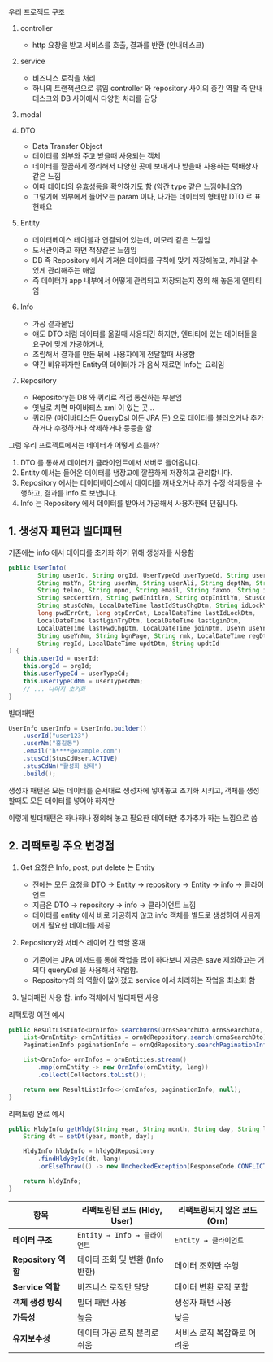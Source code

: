 우리 프로젝트 구조

1. controller 
   - http 요창을 받고 서비스를 호출, 결과를 반환 (안내데스크)
2. service
   - 비즈니스 로직을 처리
   - 하나의 트랜잭션으로 묶임  controller 와 repository 사이의 중간 역활 즉 안내데스크와 DB 사이에서 다양한 처리를 담당 
3. modal
   
4. DTO
   - Data Transfer Object
   - 데이터를 외부와 주고 받을때 사용되는 객체
   - 데이터를 깔끔하게 정리해서 다양한 곳에 보내거나 받을때 사용하는 택배상자 같은 느낌
   - 이때 데이터의 유효성등을 확인하기도 함 (약간 type 같은 느낌이네요?)
   - 그렇기에 외부에서 들어오는 param 이나, 나가는 데이터의 형태만 DTO 로 표현해요
5. Entity
   - 데이터베이스 테이블과 연결되어 있는데, 메모리 같은 느낌임
   - 도서관이라고 하면 책장같은 느낌임 
   - DB 즉 Repository 에서 가져온 데이터를 규칙에 맞게 저장해놓고, 꺼내갈 수 있게 관리해주는 애임
   - 즉 데이터가 app 내부에서 어떻게 관리되고 저장되는지 정의 해 놓은게 엔티티임
6. Info
   - 가공 결과물임 
   - 얘도 DTO 처럼 데이터를 옮길때 사용되긴 하지만, 엔티티에 있는 데이터들을 요구에 맞게 가공하거나, 
   - 조립해서 결과를 만든 뒤에 사용자에게 전달할때 사용함
   - 약간 비유하자만 Entity의 데이터가 가 음식 재료면 Info는 요리임

7. Repository
   -  Repository는 DB 와 쿼리로 직접 통신하는 부분임 
   - 옛날로 치면 마이바티스 xml 이 있는 곳...
   - 쿼리문 (마이바티스든 QueryDsl 이든 JPA 든) 으로 데이터를 불러오거나 추가하거나 수정하거나 삭제하거나 등등을 함 

그럼 우리 프로젝트에서는 데이터가 어떻게 흐를까?

1. DTO 를 통해서 데이터가 클라이언트에서 서버로 들어옵니다. 
2. Entity 에서는 들어온 데이터를 냉장고에 깔끔하게 저장하고 관리합니다.
3. Repository 에서는 데이터베이스에서 데이터를 꺼내오거나 추가 수정 삭제등을 수행하고, 결과를 info 로 보냅니다. 
4. Info 는 Repository 에서 데이터를 받아서 가공해서 사용자한테 던집니다. 


## 1. 생성자 패턴과 빌더패턴

기존에는 info 에서 데이터를 초기화 하기 위해 생성자를 사용함 

````java
public UserInfo(
        String userId, String orgId, UserTypeCd userTypeCd, String userTypeCdNm,
        String mstYn, String userNm, String userAli, String deptNm, String respn,
        String telno, String mpno, String email, String faxno, String ipCertiYn,
        String secCertiYn, String pwdInitlYn, String otpInitlYn, StusCdUser stusCd,
        String stusCdNm, LocalDateTime lastIdStusChgDtm, String idLockYn,
        long pwdErrCnt, long otpErrCnt, LocalDateTime lastIdLockDtm,
        LocalDateTime lastLginTryDtm, LocalDateTime lastLginDtm,
        LocalDateTime lastPwdChgDtm, LocalDateTime joinDtm, UseYn useYn,
        String useYnNm, String bgnPage, String rmk, LocalDateTime regDtm,
        String regId, LocalDateTime updtDtm, String updtId
) {
    this.userId = userId;
    this.orgId = orgId;
    this.userTypeCd = userTypeCd;
    this.userTypeCdNm = userTypeCdNm;
    // ... 나머지 초기화
}

````

빌더패턴

````java
UserInfo userInfo = UserInfo.builder()
    .userId("user123")
    .userNm("홍길동")
    .email("h****@example.com")
    .stusCd(StusCdUser.ACTIVE)
    .stusCdNm("활성화 상태")
    .build();
````
 
생성자 패턴은 모든 데이터를 순서대로 생성자에 넣어놓고 초기화 시키고, 
객체를 생성할때도 모든 데이터를 넣어야 하지만

이렇게 빌더패턴은 하나하나 정의해 놓고 필요한 데이터만 추가추가 하는 느낌으로 씀 



## 2. 리팩토링 주요 변경점 

1. Get 요청은 Info, post, put delete 는 Entity
   - 전에는 모든 요청을 DTO -> Entity -> repository -> Entity -> info -> 클라이언트
   - 지금은 DTO -> repository -> info -> 클라이언트 느낌
   - 데이터를 entity 에서 바로 가공하지 않고 info 객체를 별도로 생성하여 사용자에게 필요한 데이터를 제공

2. Repository와 서비스 레이어 간 역할 혼재
   - 기존에는 JPA 메서드를 통해 작업을 많이 하다보니 지금은 save 제외하고는 거의다 queryDsl 을 사용해서 작업함.
   - Repository와 의 역활이 많아졌고 service 에서 처리하는 작업을 최소화 함

3. 빌더패턴 사용 함. info 객체에서 빌더패턴 사용

리팩토링 이전 예시

````java
public ResultListInfo<OrnInfo> searchOrns(OrnsSearchDto ornsSearchDto, String lang) {
    List<OrnEntity> ornEntities = ornQdRepository.search(ornsSearchDto);
    PaginationInfo paginationInfo = ornQdRepository.searchPaginationInfo(ornsSearchDto);

    List<OrnInfo> ornInfos = ornEntities.stream()
        .map(ornEntity -> new OrnInfo(ornEntity, lang))
        .collect(Collectors.toList());

    return new ResultListInfo<>(ornInfos, paginationInfo, null);
}
````

리팩토링 완료 예시

````java
public HldyInfo getHldy(String year, String month, String day, String lang) {
    String dt = setDt(year, month, day);

    HldyInfo hldyInfo = hldyQdRepository
        .findHldyById(dt, lang)
        .orElseThrow(() -> new UncheckedException(ResponseCode.CONFLICT_DATA_DOES_NOT_EXIST));

    return hldyInfo;
}
````


| **항목**              | **리팩토링된 코드 (Hldy, User)**       | **리팩토링되지 않은 코드 (Orn)** |
|-----------------------|----------------------------------------|----------------------------------|
| **데이터 구조**         | `Entity → Info → 클라이언트`           | `Entity → 클라이언트`            |
| **Repository 역할**     | 데이터 조회 및 변환 (Info 반환)         | 데이터 조회만 수행                |
| **Service 역할**        | 비즈니스 로직만 담당                   | 데이터 변환 로직 포함              |
| **객체 생성 방식**       | 빌더 패턴 사용                         | 생성자 패턴 사용                  |
| **가독성**             | 높음                                 | 낮음                              |
| **유지보수성**         | 데이터 가공 로직 분리로 쉬움            | 서비스 로직 복잡화로 어려움         |
